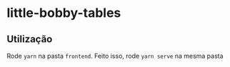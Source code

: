 # little-bobby-tables

## Utilização
Rode `yarn` na pasta `frontend`. Feito isso, rode `yarn serve` na mesma pasta